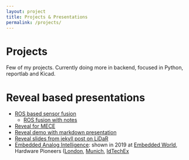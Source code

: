 ```yaml
---
layout: project
title: Projects & Presentations
permalink: /projects/
---
```


# Projects
Few of my projects. Currently doing more in backend, focused in Python, reportlab and Kicad.

# Reveal based presentations
* [ROS based sensor fusion](https://matt-chv.github.io/embedded-analog-intelligence/reveal/matt_eai_ros_fusion.html)
    * [ROS fusion with notes](https://matt-chv.github.io/embedded-analog-intelligence/reveal/matt_eai_ros_fusion.html?notes)
* [Reveal for MECE](https://matt-chv.github.io/embedded-analog-intelligence/reveal/Reveal_Mece_Pyramid.html)
* [Reveal demo with markdown presentation](https://matt-chv.github.io/embedded-analog-intelligence/reveal/demo_md.html)
* [Reveal slides from jekyll post on LiDaR](https://matt-chv.github.io/embedded-analog-intelligence/reveal/demo_http_md.html)
* [Embedded Analog Intelligence](https://matt-chv.github.io/embedded-analog-intelligence/reveal/ti_eai_2019.html#/): shown in 2019 at [Embedded World](https://www.embedded-world.de/de/events/vortrag/artificial-intelligence-at-the-edge-for-sensor-fusion-in-autonomous-robots/737982), Hardware Pioneers ([London](https://www.youtube.com/watch?v=uYxRZtJJFbI), [Munich](https://www.youtube.com/watch?v=uYxRZtJJFbI), [IdTechEx](https://www.idtechex.com/internet-of-things-europe-19/show/en/speakers/13585/embedded-analog-intelligence)
